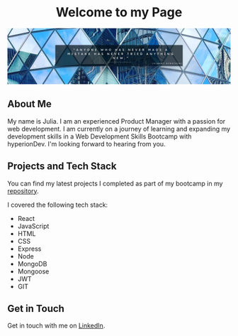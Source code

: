 <h1 align="center">
  Welcome to my Page
</h1>

![Blue banner with Albert Einstein quote.](/images/banner.jpg)


## About Me
My name is Julia. I am an experienced Product Manager with a passion for web development. I am currently on a journey of learning and expanding my development skills in a Web Development Skills Bootcamp with hyperionDev. I'm looking forward to hearing from you.

## Projects and Tech Stack
You can find my latest projects I completed as part of my bootcamp in my [repository](https://github.com/juliapassenberger/codingTasks.git).

I covered the following tech stack:
- React
- JavaScript
- HTML
- CSS
- Express
- Node
- MongoDB
- Mongoose
- JWT
- GIT

## Get in Touch
Get in touch with me on [LinkedIn](https://www.linkedin.com/in/julia-passenberger/).


